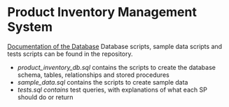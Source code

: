 # Product Inventory Management System

[Documentation of the Database](https://placid-raven-653.notion.site/Product-Inventory-Management-System-fca6505f42a84d26bea4aa989af8aed4)
Database scripts, sample data scripts and tests scripts can be found in the repository.

* *product_inventory_db.sql* contains the scripts to create the database schema, tables, relationships and stored procedures
* *sample_data.sql* contains the scripts to create sample data
* *tests.sql contains* test queries, with explanations of what each SP should do or return
